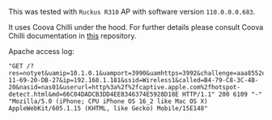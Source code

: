This was tested with `Ruckus R310` AP with software version `110.0.0.0.683`.

It uses Coova Chilli under the hood. For further details please consult Coova Chilli documentation in [this](https://github.com/nasirhafeez/capport/tree/master/Coova%20Chilli) repository.

Apache access log:

```
"GET /?res=notyet&uamip=10.1.0.1&uamport=3990&uamhttps=3992&challenge=aaa8552e4761ab74ded5e9b2a9454419&mac=3E-11-69-20-DB-27&ip=192.168.1.181&ssid=Wireless1&called=B4-79-C8-3C-4B-20&nasid=nas01&userurl=http%3a%2f%2fcaptive.apple.com%2fhotspot-detect.html&md=66C04DADCB3DD4EE8346374E5928D18E HTTP/1.1" 200 6109 "-" "Mozilla/5.0 (iPhone; CPU iPhone OS 16_2 like Mac OS X) AppleWebKit/605.1.15 (KHTML, like Gecko) Mobile/15E148"
```
